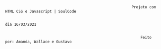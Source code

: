                                                              Projeto com HTML CSS e Javascript | SoulCode

                                                                                                       dia 16/03/2021


                                                                 Feito por: Amanda, Wallace e Gustavo


